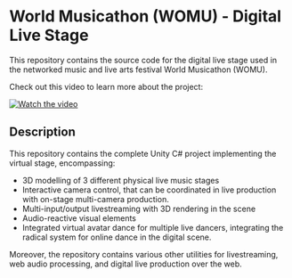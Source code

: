# World Musicathon (WOMU) - Digital Live Stage

This repository contains the source code for the digital live stage used in the networked music and live arts festival World Musicathon (WOMU).

Check out this video to learn more about the project:

[![Watch the video](https://img.youtube.com/vi/abcd1234/0.jpg)](https://www.youtube.com/watch?v=H_xOjrV7ccc=2780s)

## Description

This repository contains the complete Unity C# project implementing the virtual stage, encompassing:
- 3D modelling of 3 different physical live music stages
- Interactive camera control, that can be coordinated in live production with on-stage multi-camera production.
- Multi-input/output livestreaming with 3D rendering in the scene
- Audio-reactive visual elements
- Integrated virtual avatar dance for multiple live dancers, integrating the radical system for online dance in the digital scene.

Moreover, the repository contains various other utilities for livestreaming, web audio processing, and digital live production over the web.

